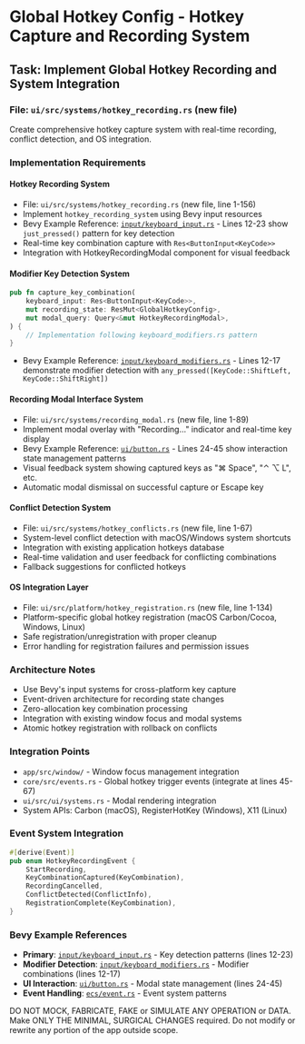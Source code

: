 # Global Hotkey Config - Hotkey Capture and Recording System

## Task: Implement Global Hotkey Recording and System Integration

### File: `ui/src/systems/hotkey_recording.rs` (new file)

Create comprehensive hotkey capture system with real-time recording, conflict detection, and OS integration.

### Implementation Requirements

#### Hotkey Recording System
- File: `ui/src/systems/hotkey_recording.rs` (new file, line 1-156)
- Implement `hotkey_recording_system` using Bevy input resources
- Bevy Example Reference: [`input/keyboard_input.rs`](../../../docs/bevy/examples/input/keyboard_input.rs) - Lines 12-23 show `just_pressed()` pattern for key detection
- Real-time key combination capture with `Res<ButtonInput<KeyCode>>`
- Integration with HotkeyRecordingModal component for visual feedback

#### Modifier Key Detection System
```rust
pub fn capture_key_combination(
    keyboard_input: Res<ButtonInput<KeyCode>>,
    mut recording_state: ResMut<GlobalHotkeyConfig>,
    mut modal_query: Query<&mut HotkeyRecordingModal>,
) {
    // Implementation following keyboard_modifiers.rs pattern
}
```
- Bevy Example Reference: [`input/keyboard_modifiers.rs`](../../../docs/bevy/examples/input/keyboard_modifiers.rs) - Lines 12-17 demonstrate modifier detection with `any_pressed([KeyCode::ShiftLeft, KeyCode::ShiftRight])`

#### Recording Modal Interface System
- File: `ui/src/systems/recording_modal.rs` (new file, line 1-89)
- Implement modal overlay with "Recording..." indicator and real-time key display
- Bevy Example Reference: [`ui/button.rs`](../../../docs/bevy/examples/ui/button.rs) - Lines 24-45 show interaction state management patterns
- Visual feedback system showing captured keys as "⌘ Space", "⌃ ⌥ L", etc.
- Automatic modal dismissal on successful capture or Escape key

#### Conflict Detection System
- File: `ui/src/systems/hotkey_conflicts.rs` (new file, line 1-67)
- System-level conflict detection with macOS/Windows system shortcuts
- Integration with existing application hotkeys database
- Real-time validation and user feedback for conflicting combinations
- Fallback suggestions for conflicted hotkeys

#### OS Integration Layer
- File: `ui/src/platform/hotkey_registration.rs` (new file, line 1-134)
- Platform-specific global hotkey registration (macOS Carbon/Cocoa, Windows, Linux)
- Safe registration/unregistration with proper cleanup
- Error handling for registration failures and permission issues

### Architecture Notes
- Use Bevy's input systems for cross-platform key capture
- Event-driven architecture for recording state changes
- Zero-allocation key combination processing
- Integration with existing window focus and modal systems
- Atomic hotkey registration with rollback on conflicts

### Integration Points
- `app/src/window/` - Window focus management integration
- `core/src/events.rs` - Global hotkey trigger events (integrate at lines 45-67)
- `ui/src/ui/systems.rs` - Modal rendering integration
- System APIs: Carbon (macOS), RegisterHotKey (Windows), X11 (Linux)

### Event System Integration
```rust
#[derive(Event)]
pub enum HotkeyRecordingEvent {
    StartRecording,
    KeyCombinationCaptured(KeyCombination),
    RecordingCancelled,
    ConflictDetected(ConflictInfo),
    RegistrationComplete(KeyCombination),
}
```

### Bevy Example References
- **Primary**: [`input/keyboard_input.rs`](../../../docs/bevy/examples/input/keyboard_input.rs) - Key detection patterns (lines 12-23)
- **Modifier Detection**: [`input/keyboard_modifiers.rs`](../../../docs/bevy/examples/input/keyboard_modifiers.rs) - Modifier combinations (lines 12-17)
- **UI Interaction**: [`ui/button.rs`](../../../docs/bevy/examples/ui/button.rs) - Modal state management (lines 24-45)
- **Event Handling**: [`ecs/event.rs`](../../../docs/bevy/examples/ecs/event.rs) - Event system patterns

DO NOT MOCK, FABRICATE, FAKE or SIMULATE ANY OPERATION or DATA. Make ONLY THE MINIMAL, SURGICAL CHANGES required. Do not modify or rewrite any portion of the app outside scope.